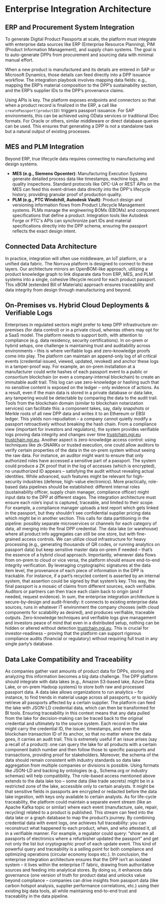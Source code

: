 # Enterprise Integration Architecture

## ERP and Procurement System Integration
To generate Digital Product Passports at scale, the platform must integrate with enterprise data sources like ERP (Enterprise Resource Planning), PIM (Product Information Management), and supply chain systems. The goal is to auto-generate DPPs from procurement and sourcing data with minimal manual effort.

When a new product is manufactured and its details are entered in SAP or Microsoft Dynamics, those details can feed directly into a DPP issuance workflow. The integration playbook involves mapping data fields: e.g., mapping the ERP’s material composition to the DPP’s sustainability section, and the ERP’s supplier IDs to the DPP’s provenance claims.

Using APIs is key. The platform exposes endpoints and connectors so that when a product record is finalized in the ERP, a call like `createPassport(productID)` triggers passport issuance. For SAP environments, this can be achieved using OData services or traditional IDoc formats. For Oracle or others, similar middleware or direct database queries can be used. This ensures that generating a DPP is not a standalone task but a natural output of existing processes.

## MES and PLM Integration
Beyond ERP, true lifecycle data requires connecting to manufacturing and design systems.
-   **MES (e.g., Siemens Opcenter)**: Manufacturing Execution Systems generate detailed process data like timestamps, machine logs, and quality inspections. Standard protocols like OPC-UA or REST APIs on the MES can feed this event-driven data directly into the DPP's lifecycle history, providing granular proof of production quality.
-   **PLM (e.g., PTC Windchill, Autodesk Vault)**: Product design and versioning information flows from Product Lifecycle Management systems. PLMs manage the engineering BOMs (EBOMs) and component specifications that define a product. Integration tools like Autodesk Forge or PTC's APIs can synchronize part IDs and material specifications directly into the DPP schema, ensuring the passport reflects the exact design intent.

## Connected Data Architecture
In practice, integration will often use middleware, an IoT platform, or a unified data fabric. The Norruva platform is designed to connect to these layers. Our architecture mirrors an OpenBOM-like approach, utilizing a product knowledge graph to link disparate data from ERP, MES, and PLM systems into a single, cohesive lifecycle record for each product passport. This xBOM (extended Bill of Materials) approach ensures traceability and data integrity from design through manufacturing and beyond.

## On-Premises vs. Hybrid Cloud Deployments & Verifiable Logs
Enterprises in regulated sectors might prefer to keep DPP infrastructure on-premises (for data control) or in a private cloud, whereas others may opt for a SaaS model. The platform needs to support both, with attention to compliance (e.g. data residency, security certifications). In on-prem or hybrid setups, one challenge is maintaining trust and auditability across environments – this is where verifiable logs and zero-knowledge proofs come into play. The platform can maintain an append-only log of all critical events (credential issued, viewed, updated, revoked) and anchor these logs in a tamper-proof way. For example, an on-prem installation at a manufacturer could write hashes of each passport event to a public or consortium blockchain (or even a company-internal blockchain) to create an immutable audit trail. This log can use zero-knowledge or hashing such that no sensitive content is exposed on the ledger – only evidence of actions. As a result, even if the main data is stored in a private database or data lake, any tampering would be detectable by comparing the data to the audit trail. Tools from the blockchain domain (similar to blockchain notarization services) can facilitate this: a component takes, say, daily snapshots or Merkle roots of all new DPP data and writes it to an Ethereum or EBSI ledger. This yields non-repudiation – a company cannot quietly modify a passport retroactively without breaking the hash chain. From a compliance view (important for investors and regulators), the system provides verifiable logs proving data integrity and changes over time [trustchain.ngi.eu](https://trustchain.ngi.eu) [trustchain.ngi.eu](https://trustchain.ngi.eu). Another aspect is zero-knowledge access control: using techniques like zk-SNARKs or trusted execution, one could allow auditors to verify certain properties of the data in the on-prem system without seeing the raw data. For instance, an auditor might want to ensure that only authorized roles have accessed a sensitive part of a passport. The system could produce a ZK proof that in the log of accesses (which is encrypted), no unauthorized ID appears – satisfying the audit without revealing actual identities. While advanced, such features might be relevant for high-security industries (defense, high-value electronics). More practically, role-based data pipelines should be established: different internal roles (sustainability officer, supply chain manager, compliance officer) might input data to the DPP at different stages. The integration architecture must ensure each role’s input is captured, traceable, and limited to their scope. For example, a compliance manager uploads a test report which gets linked in the passport, but they shouldn’t see confidential supplier pricing data which might be in another section. This calls for data partitioning in the pipeline: possibly separate microservices or channels for each category of data, all merging into the final DPP credential. The data lake (or warehouse) where all product info aggregates can still be one store, but with fine-grained access controls. We can utilize cloud infrastructure for heavy processing (e.g., generating thousands of QR codes, or running analytics on passport data) but keep sensitive master data on-prem if needed – that’s the essence of a hybrid cloud approach. Importantly, whenever data flows from on-prem to cloud or vice versa, the platform should ensure end-to-end integrity verification. By leveraging cryptographic signatures at the data item level, the provenance of each piece of information in the DPP is trackable. For instance, if a part’s recycled content is asserted by an internal system, that assertion could be signed by that system’s key. This way, the final passport is a mosaic of claims from different sources, each verifiable. Auditors or partners can then trace each claim back to origin (and if needed, request evidence). In sum, the enterprise integration architecture is secure-by-design and audit-friendly: it connects to existing enterprise data sources, runs in whatever IT environment the company chooses (with cloud components for scalability as desired), and produces verifiable, traceable outputs. Zero-knowledge techniques and verifiable logs give management and investors peace of mind that even in a distributed setup, nothing can be hidden or altered without detection [trustchain.ngi.eu](https://trustchain.ngi.eu). This is crucial for investor-readiness – proving that the platform can support rigorous compliance audits (financial or regulatory) without requiring full trust in any single party’s database.

## Data Lake Compatibility and Traceability
As companies gather vast amounts of product data for DPPs, storing and analyzing this information becomes a big data challenge. The DPP platform should integrate with data lakes (e.g., Amazon S3-based lake, Azure Data Lake, or on-prem Hadoop systems) to store both raw and processed passport data. A data lake allows organizations to run analytics – for instance, to find trends in material usage across all passports, or to quickly retrieve all passports affected by a certain supplier. The platform can feed the lake with JSON-LD credential data, which can then be transformed for BI tools. Ensuring traceability in this context means that any data pulled from the lake for decision-making can be traced back to the original credential and ultimately to the source system. Each record in the lake might carry the credential ID, the issuer, timestamps, and even the blockchain transaction ID of its anchor, so that no matter where the data goes, it carries an audit trail. This is extremely useful if an issue arises (say a recall of a product): one can query the lake for all products with a certain component batch number and then follow those to specific passports and transactions, providing proof for stakeholders. Moreover, the schema of the data should remain consistent with industry standards so data lake aggregation from multiple companies or divisions is possible. Using formats like JSON-LD and backing by ontologies (e.g., Schema.org or industry schemas) will help compatibility. The role-based access mentioned above extends to the data lake too – some data (like trade secrets) might be in a restricted zone of the lake, accessible only to certain analysts. It might be that sensitive fields in passports are encrypted or redacted before the data lake ingestion, with keys only available to certain analysts. As for life-cycle traceability, the platform could maintain a separate event stream (like an Apache Kafka topic or similar) where each event (manufacture, sale, repair, recycling) related to a product is published. This stream can feed into the data lake or a graph database to map the product’s journey. By combining credential data with event logs, one achieves full traceability: you can reconstruct what happened to each product, when, and who attested it, all in a verifiable manner. For example, a regulator could query: “show me all passports of electronics where a refurbisher updated the passport” and get not only the list but cryptographic proof of each update event. This kind of powerful query and traceability is a selling point for both compliance and optimizing operations (circular economy loops etc.). In conclusion, the enterprise integration architecture ensures that the DPP isn’t an isolated system – it lives within the enterprise IT fabric, drawing from authoritative sources and feeding into analytical stores. By doing so, it enhances data governance (one version of truth for product data) and unlocks value beyond compliance – companies can drive insights from passport data (like carbon hotspot analysis, supplier performance correlations, etc.) using their existing big data tools, all while maintaining end-to-end trust and traceability in the data pipeline.
